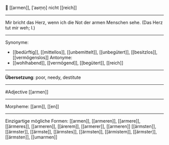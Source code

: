 🔴 [[armen]], [ˈaʁm̩n̩]
nicht [[reich]]

---

Mir bricht das Herz, wenn ich die Not der armen Menschen sehe. (Das Herz tut mir weh; I.)

---

Synonyme:

- [[bedürftig]], [[mittellos]], [[unbemittelt]], [[unbegütert]], [[besitzlos]], [[vermögenslos]]
  Antonyme:
- [[wohlhabend]], [[vermögend]], [[begütert]], [[reich]]

---

**Übersetzung**:
poor, needy, destitute

---

#Adjective [[armen]]

---

Morpheme:
[[arm]], [[en]]

---

Einzigartige mögliche Formen:
[[armen]], [[armeren]], [[armere]], [[ärmeres]], [[armeren]], [[árerem]], [[armerer]], [[armeren]]
[[ärmsten]], [[ärmster]], [[ärmste]], [[ärmstes]], [[ärmsten]], [[ärmistem]], [[ärmster]], [[ärmsten]], [[umarmen]]
